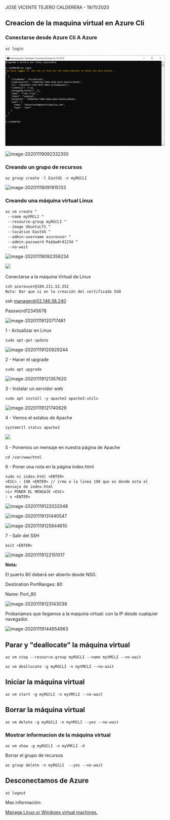 

JOSE VICENTE TEJERO CALDERERA - 19/11/2020

## Creacion de la maquina virtual en Azure Cli

### Conectarse desde Azure Cli A Azure

```
az login
```

![image-20201119091750242](image-20201119091750242.png)



![image-20201119092332350](C:\AZ900T0X\Tarea\image-20201119092332350.png)





### Creando un grupo de recursos

```
az group create -l EastUS -n myRGCLI 
```

![image-20201119091915133](C:\AZ900T0X\Tarea\image-20201119091915133.png)



### Creando una máquina virtual Linux

```
az vm create ^
 --name myVMCLI ^
 --resource-group myRGCLI ^
 --image UbuntuLTS ^
 --location EastUS ^
 --admin-username azureuser ^
 --admin-password Pa$$w0rd1234 ^
 --no-wait
```

![image-20201119092359234](C:\AZ900T0X\Tarea\image-20201119092359234.png)

![](C:\AZ900T0X\Tarea\image-20201119092448789.png)



Conectarse a la máquina Virtual de Linux

```
ssh azureuser@104.211.52.252
Nota: Dar que si en la creación del certificado SSH
```

ssh manager@52.146.38.240

Password12345678

![image-20201119120717481](C:\AZ900T0X\Tarea\image-20201119120717481.png)

1 - Actualizar en Linux

```
sudo apt-get update
```

![image-20201119120929244](C:\AZ900T0X\Tarea\image-20201119120929244.png)



2 - Hacer el upgrade

```
sudo apt upgrade
```

![image-20201119121357620](C:\AZ900T0X\Tarea\image-20201119121357620.png)

3 - Instalar un servidor web

```
sudo apt install -y apache2 apache2-utils
```

![image-20201119121740629](C:\AZ900T0X\Tarea\image-20201119121740629.png)



4 - Vemos el estatus de Apache

```
systemctl status apache2
```



![](C:\AZ900T0X\Tarea\image-20201119121618928.png)

5 - Ponemos un mensaje en nuestra página de Apache

```
cd /var/www/html
```

6 - Poner una nota en la página index.html

```
sudo vi index.html <ENTER>
<ESC> : 198 <ENTER> // irme a la linea 198 que es donde esta el mensaje de index.html
<i> PONER EL MENSAJE <ESC>
: x <ENTER>

```

![image-20201119122032048](C:\AZ900T0X\Tarea\image-20201119122032048.png)

![image-20201119131440547](C:\AZ900T0X\Tarea\image-20201119131440547.png)

![image-20201119125844610](C:\AZ900T0X\Tarea\image-20201119125844610.png)



7 - Salir del SSH

```
exit <ENTER>
```

![image-20201119122151017](C:\AZ900T0X\Tarea\image-20201119122151017.png)

**Nota:**

El puerto 80 deberá ser abierto desde NSG.

Destination PortRanges: 80

Name: Port_80

![image-20201119123143038](C:\AZ900T0X\Tarea\image-20201119123143038.png)

Probariamos que llegamos a la maquina virtual: con la IP desde cualquier navegador.

![image-20201119144954963](C:\AZ900T0X\Tarea\image-20201119144954963.png)

## Parar y "deallocate" la máquina virtual

```
az vm stop --resource-group myRGCLI --name myVMCLI --no-wait
```

```
az vm deallocate -g myRGCLI -n myVMCLI --no-wait
```

## Iniciar la máquina virtual

```
az vm start -g myRGCLI -n myVMCLI --no-wait
```

## Borrar la máquina virtual

```
az vm delete -g myRGCLI -n myVMCLI --yes --no-wait
```

### Mostrar informacion de la máquina virtual

```
az vm show -g myRGCLI -n myVMCLI -d
```

Borrar el grupo de recursos

```
az group delete -n myRGCLI  --yes --no-wait
```

## Desconectamos de Azure

```
az logout
```

Mas información:

[Manage Linux or Windows virtual machines.](https://docs.microsoft.com/en-us/cli/azure/vm?view=azure-cli-latest)

